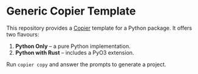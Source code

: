 # Generic Copier Template

This repository provides a [Copier](https://copier.readthedocs.io/) template for a Python package.
It offers two flavours:

1. **Python Only** – a pure Python implementation.
2. **Python with Rust** – includes a PyO3 extension.

Run `copier copy` and answer the prompts to generate a project.
